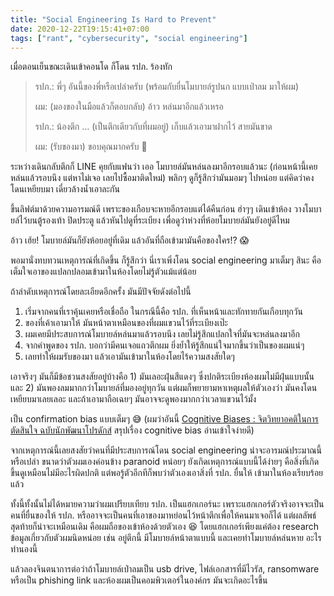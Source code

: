 ```yaml
---
title: "Social Engineering Is Hard to Prevent"
date: 2020-12-22T19:15:41+07:00
tags: ["rant", "cybersecurity", "social engineering"]
---
```


เมื่อตอนเย็นขณะเดินเข้าคอนโด ก็โดน รปภ. ร้องทัก

> รปภ.: พี่ๆ อันนี้ของพี่หรือเปล่าครับ (พร้อมกับยื่นโมบายล์รูปนก แบบเป่าลม มาให้ผม)
>
> ผม: (มองของในมือแล้วก็ตอบกลับ) อ้าว หล่นมาอีกแล้วเหรอ
>
> รปภ.: น้องตึก &hellip; (เป็นตึกเดียวกับที่ผมอยู่) เก็บแล้วเอามาฝากไว้ สายมันขาด
>
> ผม: (รับของมา) ขอบคุณมากครับ 🙂

ระหว่างเดินกลับตึกก็ LINE คุยกับแฟนว่า เออ โมบายล์มันหล่นลงมาอีกรอบแล้วนะ (ก่อนหน้านี้เคยหล่นแล้วรอบนึง แต่หาไม่เจอ เลยไปซื้อมาติดใหม่) พลิกๆ ดูก็รู้สึกว่ามันมอมๆ ไปหน่อย แต่คิดว่าคงโดนเหยียบมา เดี๋ยวล้างน้ำเอาละกัน

ขึ้นลิฟต์มาด้วยความอารมณ์ดี เพราะของเกือบจะหายอีกรอบแต่ได้คืนก่อน ฮ่าๆๆ เดินเข้าห้อง วางโมบายล์ไว้บนตู้รองเท้า ปิดประตู แล้วหันไปดูที่ระเบียง เพื่อดูว่าห่วงที่ห้อยโมบายล์มันยังอยู่ดีไหม

อ้าว เฮ้ย! โมบายล์มันก็ยังห้อยอยู่ที่เดิม แล้วอันที่ถือเข้ามามันคือของใคร!? 😱

พอมานั่งทบทวนเหตุการณ์ที่เกิดขึ้น ก็รู้สึกว่า นี่เราเพิ่งโดน social engineering มาเต็มๆ สินะ คือเต็มใจเอาของแปลกปลอมเข้ามาในห้องโดยไม่รู้ตัวแม้แต่น้อย

ถ้าลำดับเหตุการณ์โดยละเอียดอีกครั้ง มันมีปัจจัยดังต่อไปนี้

1. เริ่มจากคนที่เราคุ้นเคยหรือเชื่อถือ ในกรณีนี้คือ รปภ. ที่เห็นหน้าและทักทายกันเกือบทุกวัน
2. ของที่เค้าเอามาให้ มันหน้าตาเหมือนของที่ผมแขวนไว้ที่ระเบียงเป๊ะ
3. ผมเคยมีประสบการณ์โมบายล์หล่นมาแล้วรอบนึง เลยไม่รู้สึกแปลกใจที่มันจะหล่นลงมาอีก
4. จากคำพูดของ รปภ. บอกว่ามีคนเจอแถวตึกผม ยิ่งย้ำให้รู้สึกแน่ใจมากขึ้นว่าเป็นของผมแน่ๆ
5. เลยทำให้ผมรับของมา แล้วเอามันเข้ามาในห้องโดยไร้ความสงสัยใดๆ

เอาจริงๆ มันก็มีข้อชวนสงสัยอยู่บ้างคือ 1) มันเลอะฝุ่นสีแดงๆ ซึ่งปกติระเบียงห้องผมไม่มีฝุ่นแบบนั้น และ 2) มันพองลมมากกว่าโมบายล์ที่มองอยู่ทุกวัน แต่ผมก็พยายามหาเหตุผลให้ตัวเองว่า มันคงโดนเหยียบมาเลยเลอะ และถ้าเอามาถือเฉยๆ มันอาจจะดูพองมากกว่าเวลาแขวนไว้มั้ง

เป็น confirmation bias แบบเต็มๆ 😅 (ผมว่าอันนี้ [Cognitive Biases : จิตวิทยาอคติในการตัดสินใจ ฉบับนักพัฒนาโปรดักส์](https://chanalaaa.medium.com/cognitive-biases-for-product-develop-425459cd5530) สรุปเรื่อง cognitive bias อ่านเข้าใจง่ายดี)

จากเหตุการณ์นี้เลยสงสัยว่าคนที่มีประสบการณ์โดน social engineering น่าจะอารมณ์ประมาณนี้หรือเปล่า ขนาดว่าตัวผมเองค่อนข้าง paranoid หน่อยๆ ยังเกิดเหตุการณ์แบบนี้ได้ง่ายๆ คือสิ่งที่เกิดขึ้นดูเหมือนไม่มีอะไรผิดปกติ แต่พอรู้ตัวอีกทีก็พบว่าตัวเองเอาสิ่งที่ รปภ. ยื่นให้ เข้ามาในห้องเรียบร้อยแล้ว

ทั้งนี้ทั้งนั้นไม่ได้หมายความว่าผมเปรียบเทียบ รปภ. เป็นแฮกเกอร์นะ เพราะแฮกเกอร์ตัวจริงอาจจะเป็นคนที่ยื่นของให้ รปภ. หรืออาจจะเป็นคนที่เอาของมาหย่อนไว้หน้าตึกเพื่อให้คนมาเจอก็ได้ แต่ผลลัพธ์สุดท้ายก็น่าจะเหมือนเดิม คือผมถือของเข้าห้องด้วยตัวเอง 😆 โดยแฮกเกอร์เพียงแค่ต้อง research ข้อมูลเกี่ยวกับตัวผมนิดหน่อย เช่น อยู่ตึกนี้ มีโมบายล์หน้าตาแบบนี้ และเคยทำโมบายล์หล่นหาย อะไรทำนองนี้

แล้วลองจินตนาการต่อว่าถ้าโมบายล์เป่าลมเป็น usb drive, ไฟล์เอกสารที่มีไวรัส, ransomware หรือเป็น phishing link และห้องผมเป็นคอมพิวเตอร์ในองค์กร มันจะเกิดอะไรขึ้น
